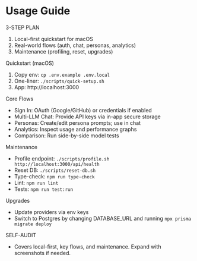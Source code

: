 # Usage Guide

3-STEP PLAN
1) Local-first quickstart for macOS
2) Real-world flows (auth, chat, personas, analytics)
3) Maintenance (profiling, reset, upgrades)

Quickstart (macOS)
1) Copy env: `cp .env.example .env.local`
2) One-liner: `./scripts/quick-setup.sh`
3) App: http://localhost:3000

Core Flows
- Sign In: OAuth (Google/GitHub) or credentials if enabled
- Multi-LLM Chat: Provide API keys via in-app secure storage
- Personas: Create/edit persona prompts; use in chat
- Analytics: Inspect usage and performance graphs
- Comparison: Run side-by-side model tests

Maintenance
- Profile endpoint: `./scripts/profile.sh http://localhost:3000/api/health`
- Reset DB: `./scripts/reset-db.sh`
- Type-check: `npm run type-check`
- Lint: `npm run lint`
- Tests: `npm run test:run`

Upgrades
- Update providers via env keys
- Switch to Postgres by changing DATABASE_URL and running `npx prisma migrate deploy`

SELF-AUDIT
- Covers local-first, key flows, and maintenance. Expand with screenshots if needed.
